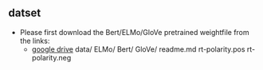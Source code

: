 ## datset

- Please first download the Bert/ELMo/GloVe pretrained weightfile from the links:
    - [google drive](https://drive.google.com/file/d/1qlteRE6grcOw53EooMvewOwZH4I9I2ca/view?usp=sharing)
data/
    ELMo/
    Bert/
    GloVe/
    readme.md
    rt-polarity.pos
    rt-polarity.neg
```



